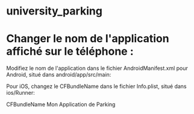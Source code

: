 # university_parking

# Changer le nom de l'application affiché sur le téléphone :

Modifiez le nom de l'application dans le fichier AndroidManifest.xml pour Android, situé dans android/app/src/main:

<application
  android:label="Mon Application de Parking">

  
Pour iOS, changez le CFBundleName dans le fichier Info.plist, situé dans ios/Runner:

<key>CFBundleName</key>
<string>Mon Application de Parking</string>
